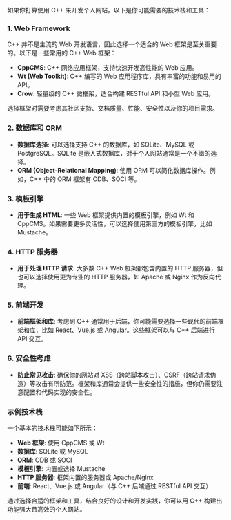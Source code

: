 如果你打算使用 C++ 来开发个人网站，以下是你可能需要的技术栈和工具：

### 1. Web Framework
C++ 并不是主流的 Web 开发语言，因此选择一个适合的 Web 框架是至关重要的。以下是一些常用的 C++ Web 框架：

- **CppCMS**: C++ 网络应用框架，支持快速开发高性能的 Web 应用。
- **Wt (Web Toolkit)**: C++ 编写的 Web 应用程序库，具有丰富的功能和易用的 API。
- **Crow**: 轻量级的 C++ 微框架，适合构建 RESTful API 和小型 Web 应用。

选择框架时需要考虑其社区支持、文档质量、性能、安全性以及你的项目需求。

### 2. 数据库和 ORM
- **数据库选择**: 可以选择支持 C++ 的数据库，如 SQLite、MySQL 或 PostgreSQL。SQLite 是嵌入式数据库，对于个人网站通常是一个不错的选择。
- **ORM (Object-Relational Mapping)**: 使用 ORM 可以简化数据库操作。例如，C++ 中的 ORM 框架有 ODB、SOCI 等。

### 3. 模板引擎
- **用于生成 HTML**: 一些 Web 框架提供内置的模板引擎，例如 Wt 和 CppCMS。如果需要更多灵活性，可以选择使用第三方的模板引擎，比如 Mustache。

### 4. HTTP 服务器
- **用于处理 HTTP 请求**: 大多数 C++ Web 框架都包含内置的 HTTP 服务器，但也可以选择使用更为专业的 HTTP 服务器，如 Apache 或 Nginx 作为反向代理。

### 5. 前端开发
- **前端框架和库**: 考虑到 C++ 通常用于后端，你可能需要选择一些现代的前端框架和库，比如 React、Vue.js 或 Angular。这些框架可以与 C++ 后端进行 API 交互。

### 6. 安全性考虑
- **防止常见攻击**: 确保你的网站对 XSS（跨站脚本攻击）、CSRF（跨站请求伪造）等攻击有所防范。框架和库通常会提供一些安全性的措施，但你仍需要注意配置和代码实现的安全性。

### 示例技术栈

一个基本的技术栈可能如下所示：

- **Web 框架**: 使用 CppCMS 或 Wt
- **数据库**: SQLite 或 MySQL
- **ORM**: ODB 或 SOCI
- **模板引擎**: 内置或选择 Mustache
- **HTTP 服务器**: 框架内置的服务器或 Apache/Nginx
- **前端**: React、Vue.js 或 Angular（与 C++ 后端通过 RESTful API 交互）

通过选择合适的框架和工具，结合良好的设计和开发实践，你可以用 C++ 构建出功能强大且高效的个人网站。
